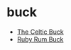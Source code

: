 # buck

 * [The Celtic Buck](../../index/t/the-celtic-buck-350849.json)
 * [Ruby Rum Buck](../../index/r/ruby-rum-buck.json)

